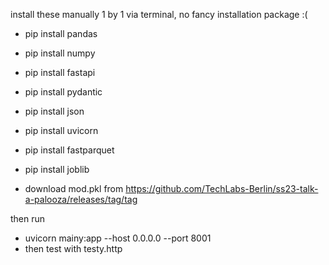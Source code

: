 install these manually 1 by 1 via terminal, no fancy installation package :(

* pip install pandas
* pip install numpy
* pip install fastapi
* pip install pydantic
* pip install json
* pip install uvicorn
* pip install fastparquet
* pip install joblib

* download mod.pkl from https://github.com/TechLabs-Berlin/ss23-talk-a-palooza/releases/tag/tag

then run 
* uvicorn mainy:app --host 0.0.0.0 --port 8001
* then test with testy.http


